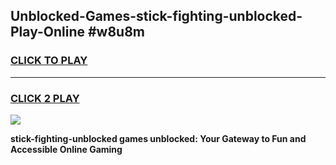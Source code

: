 
## Unblocked-Games-stick-fighting-unblocked-Play-Online #w8u8m
<h3>
<a href="https://news.freeplayer.one?title=stick-fighting-unblocked&ref=3">CLICK TO PLAY</a></h3>
<hr>

<h3>
<a href="https://news.freeplayer.one?title=stick-fighting-unblocked&ref=3">CLICK 2 PLAY</a>
  
</h3>

<a href="https://news.freeplayer.one?title=stick-fighting-unblocked&ref=3"><img src="https://clearcache.store/games.png"></a>


**stick-fighting-unblocked games unblocked: Your Gateway to Fun and Accessible Online Gaming**
